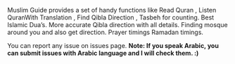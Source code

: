 

Muslim Guide provides a set of handy functions like Read Quran , Listen QuranWith Translation , Find Qibla Direction , Tasbeh for counting. Best Islamic Dua’s. More accurate Qibla direction with all details. Finding mosque around you and also get direction. Prayer timings Ramadan timings.


You can report any issue on issues page. **Note: If you speak Arabic, you can submit issues with Arabic language and I will check them. :)**




